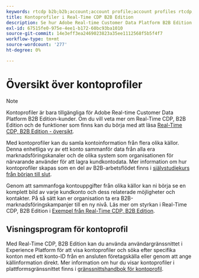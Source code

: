 ```yaml
---
keywords: rtcdp b2b;b2b;account;account profile;account profiles rtcdp;real-time customer data platform;
title: Kontoprofiler i Real-Time CDP B2B Edition
description: Se hur Adobe Real-time Customer Data Platform B2B Edition gör det möjligt att sammanställa kontouppgifter från olika källor med hjälp av kontoprofiler.
exl-id: 67515fe0-975e-4ee1-b172-60bc93ba1010
source-git-commit: 14e3eff3ea2469023823a35ee1112568f5b5f4f7
workflow-type: tm+mt
source-wordcount: '277'
ht-degree: 0%

---
```


# Översikt över kontoprofiler

>[!NOTE]
>
>Kontoprofiler är bara tillgängliga för Adobe Real-time Customer Data Platform B2B Edition-kunder. Om du vill veta mer om Real-Time CDP, B2B Edition och de funktioner som finns kan du börja med att läsa [Real-Time CDP, B2B Edition - översikt](../b2b-overview.md).

Med kontoprofiler kan du samla kontoinformation från flera olika källor. Denna enhetliga vy av ett konto sammanför data från alla era marknadsföringskanaler och de olika system som organisationen för närvarande använder för att lagra kundkontodata. Mer information om hur kontoprofiler skapas som en del av B2B-arbetsflödet finns i [självstudiekurs från början till slut](../b2b-tutorial.md).

Genom att sammanfoga kontouppgifter från olika källor kan ni börja se en komplett bild av varje kundkonto och dess relaterade möjligheter och kontakter. På så sätt kan er organisation ta era B2B-marknadsföringskampanjer till en ny nivå. Läs mer om styrkan i Real-Time CDP, B2B Edition i [Exempel från Real-Time CDP, B2B Edition](../b2b-use-case.md).

## Visningsprogram för kontoprofil

Med Real-Time CDP, B2B Edition kan du använda användargränssnittet i Experience Platform för att visa kontoprofiler och söka efter specifika konton med ett konto-ID från en ansluten företagskälla eller genom att ange källinformation direkt. Mer information om hur du visar kontoprofiler i plattformsgränssnittet finns i [gränssnittshandbok för kontoprofil](account-profile-ui-guide.md).
